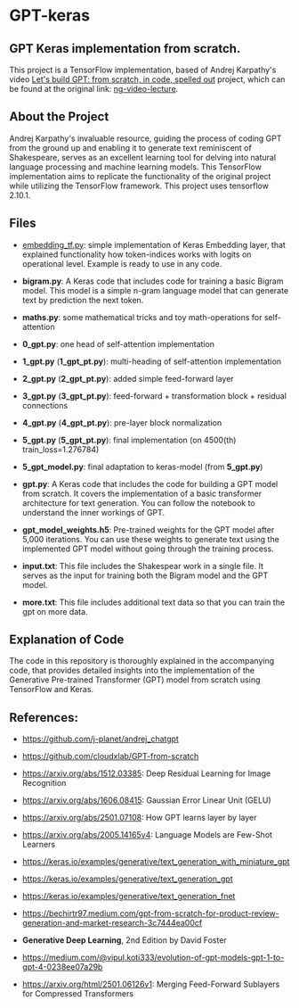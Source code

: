# GPT-keras

## **GPT Keras implementation from scratch.**

This project is a TensorFlow implementation, based of Andrej Karpathy's video [Let's build GPT: from scratch, in code, spelled out](https://www.youtube.com/watch?v=kCc8FmEb1nY) project, which can be found at the original link: [ng-video-lecture](https://github.com/karpathy/ng-video-lecture).

## About the Project

Andrej Karpathy's invaluable resource, guiding the process of coding GPT from the ground up and enabling it to generate text reminiscent of Shakespeare, serves as an excellent learning tool for delving into natural language processing and machine learning models. This TensorFlow implementation aims to replicate the functionality of the original project while utilizing the TensorFlow framework. This project uses tensorflow 2.10.1.

## Files

- [embedding_tf.py](examples/embedding_tf.py): simple implementation of Keras Embedding layer, that explained functionality how token-indices works with logits on operational level. Example is ready to use in any code.

- **bigram.py**: A Keras code that includes code for training a basic Bigram model. This model is a simple n-gram language model that can generate text by prediction the next token.

- **maths.py**: some mathematical tricks and toy math-operations for self-attention

- **0_gpt.py**: one head of self-attention implementation

- **1_gpt.py** (**1_gpt_pt.py**): multi-heading of self-attention implementation

- **2_gpt.py** (**2_gpt_pt.py**): added simple feed-forward layer

- **3_gpt.py** (**3_gpt_pt.py**): feed-forward + transformation block + residual connections

- **4_gpt.py** (**4_gpt_pt.py**): pre-layer block normalization

- **5_gpt.py** (**5_gpt_pt.py**): final implementation (on 4500(th) train_loss=1.276784)

- **5_gpt_model.py**: final adaptation to keras-model (from **5_gpt.py**)

- **gpt.py**: A Keras code that includes the code for building a GPT model from scratch. It covers the implementation of a basic transformer architecture for text generation. You can follow the notebook to understand the inner workings of GPT.

- **gpt_model_weights.h5**: Pre-trained weights for the GPT model after 5,000 iterations. You can use these weights to generate text using the implemented GPT model without going through the training process.

- **input.txt**: This file includes the Shakespear work in a single file. It serves as the input for training both the Bigram model and the GPT model.

- **more.txt**: This file includes additional text data so that you can train the gpt on more data.

## Explanation of Code

The code in this repository is thoroughly explained in the accompanying code, that provides detailed insights into the implementation of the Generative Pre-trained Transformer (GPT) model from scratch using TensorFlow and Keras.


## References:

* https://github.com/j-planet/andrej_chatgpt

* https://github.com/cloudxlab/GPT-from-scratch

* https://arxiv.org/abs/1512.03385: Deep Residual Learning for Image Recognition

* https://arxiv.org/abs/1606.08415: Gaussian Error Linear Unit (GELU)

* https://arxiv.org/abs/2501.07108: How GPT learns layer by layer

* https://arxiv.org/abs/2005.14165v4: Language Models are Few-Shot Learners

* https://keras.io/examples/generative/text_generation_with_miniature_gpt

* https://keras.io/examples/generative/text_generation_gpt

* https://keras.io/examples/generative/text_generation_fnet

* https://bechirtr97.medium.com/gpt-from-scratch-for-product-review-generation-and-market-research-3c7444ea00cf

* **Generative Deep Learning**, 2nd Edition by David Foster

* https://medium.com/@vipul.koti333/evolution-of-gpt-models-gpt-1-to-gpt-4-0238ee07a29b

* https://arxiv.org/html/2501.06126v1: Merging Feed-Forward Sublayers for Compressed Transformers
